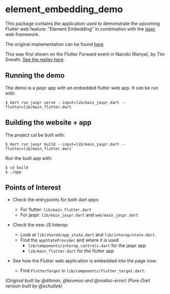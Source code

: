 # element_embedding_demo

This package contains the application used to demonstrate the
upcoming Flutter web feature: "Element Embedding" in combination with 
the [jaspr](https://github.com/schultek/jaspr) web framework.

The original implementation can be found [here](https://github.com/flutter/samples/tree/main/experimental/element_embedding_demo)

This was first shown on the Flutter Forward event in Nairobi (Kenya), by Tim
Sneath. [See the replay here](https://www.youtube.com/watch?v=zKQYGKAe5W8&t=5799s).

## Running the demo

The demo is a jaspr app with an embedded flutter web app. 
It can be run with:

```terminal
$ dart run jaspr serve --input=lib/main_jaspr.dart --flutter=lib/main_flutter.dart
```

## Building the website + app

The project cal be built with:

```terminal
$ dart run jaspr build --input=lib/main_jaspr.dart --flutter=lib/main_flutter.dart
```

Run the built app with:

```terminal
$ cd build
$ ./app
```

## Points of Interest

* Check the entrypoints for both dart apps
  * For flutter: `lib/main_flutter.dart`
  * For jaspr: `lib/main_jaspr.dart` and `web/main_jaspr.dart`

* Check the new JS Interop:
  * Look at `lib/shared/app_state.dart` and `lib/interop/state.dart`.
  * Find the `appStateProvider` and where it is used
    * `lib/components/interop_controls.dart` for the jaspr app
    * `lib/main_flutter.dart` for the flutter app

* See how the Flutter web application is embedded into the page now:
  * Find `FlutterTarget` in `lib/components/flutter_target.dart`.

_(Original built by @ditman, @kevmoo and @malloc-error)_
_(Pure-Dart version built by @schultek)_
